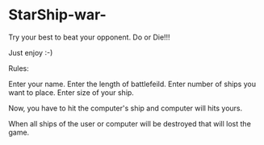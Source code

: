 # StarShip-war-
Try your best to beat your opponent.
Do or Die!!!

Just enjoy :-)

Rules:

Enter your name.
Enter the length of battlefeild.
Enter number of ships you want to place.
Enter size of your ship.

Now, you have to hit the computer's ship and computer will hits yours.

When all ships of the user or computer will be destroyed that will lost the game.


